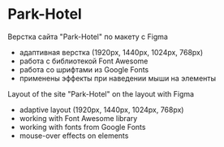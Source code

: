 # Park-Hotel
Верстка сайта "Park-Hotel" по макету с Figma 

- адаптивная верстка (1920рх, 1440рх, 1024рх, 768рх)
- работа с библиотекой Font Awesome
- работа со шрифтами из Google Fonts
- применены эффекты при наведении мыши на элементы

Layout of the site "Park-Hotel" on the layout with Figma 

- adaptive layout (1920px, 1440px, 1024px, 768px)
- working with Font Awesome library
- working with fonts from Google Fonts
- mouse-over effects on elements
